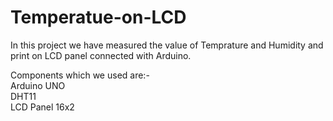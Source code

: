 # Temperatue-on-LCD

In this project we have measured the value of Temprature and Humidity and print on LCD panel connected with Arduino.

Components which we used are:- <br />
Arduino UNO <br />
DHT11 <br />
LCD Panel 16x2
